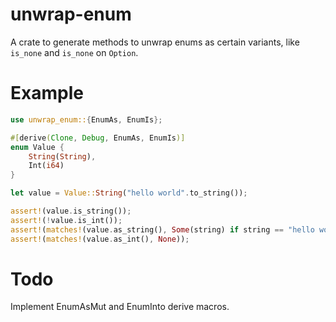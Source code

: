 # unwrap-enum
A crate to generate methods to unwrap enums as certain variants, like `is_none`
and `is_none` on `Option`.

# Example
```rust
use unwrap_enum::{EnumAs, EnumIs};

#[derive(Clone, Debug, EnumAs, EnumIs)]
enum Value {
    String(String),
    Int(i64)
}

let value = Value::String("hello world".to_string());

assert!(value.is_string());
assert!(!value.is_int());
assert!(matches!(value.as_string(), Some(string) if string == "hello world"));
assert!(matches!(value.as_int(), None));
```

# Todo
Implement EnumAsMut and EnumInto derive macros.
